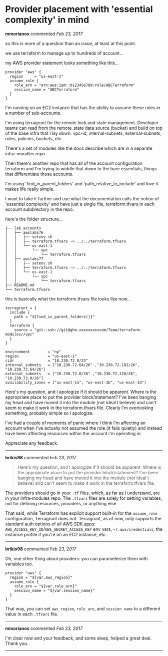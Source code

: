 # Provider placement with 'essential complexity' in mind

**mmorianos** commented *Feb 23, 2017*

so this is more of a question than an issue, at least at this point.

we use terraform to manage up to hundreds of account...

my AWS provider statement looks something like this...
```
provider "aws" {
  region     = "us-east-1"
  assume_role {
    role_arn = "arn:aws:iam::0123456789:role/ABCTerraform"
    session_name = "ABCTerraform"
  }
}
```
I'm running on an EC2 instance that has the ability to assume these roles in a number of sub-accounts.

I'm using terragrunt for the remote lock and state management.  Developer teams can read from the remote_state data source (bucket) and build on top of the base infra that I lay down.  vpc-id, internal-subnets, external-subnets, roles, policies, buckets, etc.

There's a set of modules like the docs describe which are in a separate infra-moudles repo.

Then there's another repo that has all of the account configuration terraform and I'm trying to widdle that down to the bare essentials, things that differentiate those accounts.

I'm using 'find_in_parent_folders' and 'path_relative_to_include' and love it.  makes life really simple.

I want to take it further and use what the documentation calls the notion of 'essential complexity' and have just a single file, terraform.tfvars in each account subdirectory in the repo.

here's the folder structure...

```
├── lab_accounts
│   ├── awslabs76
│   │   ├── setenv.sh
│   │   ├── terraform.tfvars -> ../../terraform.tfvars
│   │   └── us-east-1
│   │       └── vpc
│   │           └── terraform.tfvars
│   ├── awslabs77
│   │   ├── setenv.sh
│   │   ├── terraform.tfvars -> ../../terraform.tfvars
│   │   └── us-east-1
│   │       └── vpc
│   │           └── terraform.tfvars
├── README.md
└── terraform.tfvars
```

this is basically what the terraform.tfvars file looks like now...

```
terragrunt = {
  include {
    path = "${find_in_parent_folders()}"
  }
  terraform {
    source = "git::ssh://git@ghe.xxxxxxxxxcom/Team/terraform-modules//vpc"
  }
}

environment        = "np"
region             = "us-east-1"
cidr               = "10.230.72.0/23"
internal_subnets   = ["10.230.72.64/26" ,"10.230.72.192/26", "10.230.73.64/26"]
external_subnets   = ["10.230.72.0/26" ,"10.230.72.128/26", "10.230.73.0/26"]
availability_zones = ["us-east-1a", "us-east-1b", "us-east-1d"]
```

Here's my question, and I apologize if it should be apparent.  Where is the appropriate place to put the provider block/statement?  I've been banging my head and have moved it into the module (not ideal I believe) and can't seem to make it work in the terraform.tfvars file.  Clearly I'm overlooking something, probably simple so I apologize.

I've had a couple of moments of panic where I think I'm affecting an account when I've actually not assumed the role (it fails quietly) and instead have been affecting resources within the account i'm operating in.

Appreciate any feedback.
<br />
***


**brikis98** commented *Feb 23, 2017*

> Here's my question, and I apologize if it should be apparent. Where is the appropriate place to put the provider block/statement? I've been banging my head and have moved it into the module (not ideal I believe) and can't seem to make it work in the terraform.tfvars file.

The providers should go in your `.tf` files, which, as far as I understand, are in your infra-modules repo. The `.tfvars` files are solely for setting variables, not for defining resources, providers, or anything else. 

That said, while Terraform has explicit support built-in for the `assume_role` configuration, Terragrunt does not. Terragrunt, as of now, only supports the standard auth options of all [AWS SDK apps](http://docs.aws.amazon.com/sdk-for-java/v1/developer-guide/credentials.html): `AWS_ACCESS_KEY_ID`/`AWS_SECRET_ACCESS_KEY` env vars, `~/.aws/credentials`, the instance profile if you're on an EC2 instance, etc.
***

**brikis98** commented *Feb 23, 2017*

Oh, one other thing about providers: you can parameterize them with variables too.

```hcl
provider "aws" {
  region = "${var.aws_region}"
  assume_role {
    role_arn = "${var.role_arn}"
    session_name = "${var.session_name}"
  }
}
```

That way, you can set `aws_region`, `role_arn`, and `session_name` to a different value in each `.tfvars` file.
***

**mmorianos** commented *Feb 23, 2017*

I'm clear now and your feedback, and some sleep, helped a great deal.  Thank you.
***

